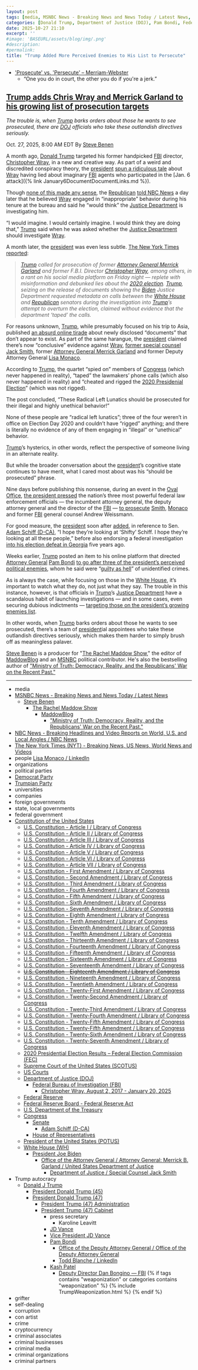 ```yaml
---
layout: post
tags: [media, MSNBC News - Breaking News and News Today / Latest News, Steve Benen, The Rachel Maddow Show, MaddowBlog, “Ministry of Truth –  Democracy Reality and the Republicans’ War on the Recent Past.”, NBC News - Breaking Headlines and Video Reports on World U.S. and Local Angles / NBC News, The New York Times (NYT) - Breaking News US News World News and Videos, people, Lisa Monaco / LinkedIn, organizations, political parties, Democrat Party, Trumpian Party, universities, companies, foreign governments, state local governments, federal government, Constitution of the United States, U.S. Constitution - Article I / Library of Congress, U.S. Constitution - Article II / Library of Congress, U.S. Constitution - Article III / Library of Congress, U.S. Constitution - Article IV / Library of Congress, U.S. Constitution - Article V / Library of Congress, U.S. Constitution - Article VI / Library of Congress, U.S. Constitution - Article VII / Library of Congress, U.S. Constitution - First Amendment / Library of Congress, U.S. Constitution - Second Amendment / Library of Congress, U.S. Constitution - Third Amendment / Library of Congress, U.S. Constitution - Fourth Amendment / Library of Congress, U.S. Constitution - Fifth Amendment / Library of Congress, U.S. Constitution - Sixth Amendment / Library of Congress, U.S. Constitution - Seventh Amendment / Library of Congress, U.S. Constitution - Eighth Amendment / Library of Congress, U.S. Constitution - Tenth Amendment / Library of Congress, U.S. Constitution - Eleventh Amendment / Library of Congress, U.S. Constitution - Twelfth Amendment / Library of Congress, U.S. Constitution - Thirteenth Amendment / Library of Congress, U.S. Constitution - Fourteenth Amendment / Library of Congress, U.S. Constitution - Fifteenth Amendment / Library of Congress, U.S. Constitution - Sixteenth Amendment / Library of Congress, U.S. Constitution - Seventeenth Amendment / Library of Congress, U.S. Constitution - Eighteenth Amendment / Library of Congress, U.S. Constitution - Nineteenth Amendment / Library of Congress, U.S. Constitution - Twentieth Amendment / Library of Congress, U.S. Constitution - Twenty-First Amendment / Library of Congress, U.S. Constitution - Twenty-Second Amendment / Library of Congress, U.S. Constitution - Twenty-Third Amendment / Library of Congress, U.S. Constitution - Twenty-Fourth Amendment / Library of Congress, U.S. Constitution - Twenty-Fifth Amendment / Library of Congress, U.S. Constitution - Twenty-Fifth Amendment / Library of Congress, U.S. Constitution - Twenty-Sixth Amendment / Library of Congress, U.S. Constitution - Twenty-Seventh Amendment / Library of Congress, 2020 Presidential Election Results – Federal Election Commission (FEC), Supreme Court of the United States (SCOTUS), US Courts, Department of Justice (DOJ), Federal Bureau of Investigation (FBI), Christopher Wray August 2 2017 - January 20 2025, Federal Reserve, Federal Reserve Board - Federal Reserve Act, U.S. Department of the Treasury, Congress, Senate, Adam Schiff (D-CA), House of Representatives, President of the United States (POTUS), White House (WH), President Joe Biden, Office of the Attorney General / Attorney General –  Merrick B. Garland / United States Department of Justice, Department of Justice / Special Counsel Jack Smith, Trump autocracy, Donald J Trump, President Donald Trump (45), President Donald Trump (47), President Trump (47) Administration, President Trump (47) Cabinet, press secretary, Karoline Leavitt, JD Vance, Vice President JD Vance, Pam Bondi, Office of the Deputy Attorney General / Office of the Deputy Attorney General, Todd Blanche / LinkedIn, Kash Patel, Deputy Director Dan Bongino — FBI, grifter, self-dealing, corruption, con artist, crime, cryptocurrency, criminal associates, criminal businesses, criminal media, criminal organizations, criminal partners]
categories: [Donald Trump, Department of Justice (DOJ), Pam Bondi, Federal Housing Finance Agency (FHFA), Bill Pulte, Michael Nachmanoff, weaponization, Merrick Garland, Federal Bureau of Investigation (FBI), Chris Wray, James Comey, New York Attorney General, Letitia James, mortgage fraud, persecution, Trump Crime Family]
date: 2025-10-27 21:10
excerpt: ''
#image: 'BASEURL/assets/blog/img/.png'
#description:
#permalink:
title: "Trump Added More Perceived Enemies to His List to Persecute"
---
```


- ['Prosecute' vs. 'Persecute' – Merriam-Webster](https://www.merriam-webster.com/grammar/prosecuted-vs-persecuted-usage)
    - “One you do in court, the other you do if you're a jerk.”

## [Trump adds Chris Wray and Merrick Garland to his growing list of prosecution targets](https://www.msnbc.com/rachel-maddow-show/maddowblog/trump-adds-chris-wray-merrick-garland-growing-list-prosecution-targets-rcna239997)

*The trouble is, when [Trump](https://www.donaldjtrump.com/) barks orders about those he wants to see prosecuted, there are [DOJ](https://www.justice.gov/) officials who take these outlandish directives seriously.*

Oct. 27, 2025, 8:00 AM EDT
By [Steve Benen](https://www.msnbc.com/author/steve-benen-ncpn433601)

A month ago, [Donald Trump](https://www.donaldjtrump.com/) targeted his former handpicked [FBI](https://www.fbi.gov/) director, [Christopher Wray](https://www.fbi.gov/history/directors/christopher-wray), in a new and creative way. As part of a weird and discredited conspiracy theory, the [president](https://www.whitehouse.gov/) [spun a ridiculous tale](https://www.msnbc.com/rachel-maddow-show/maddowblog/s-not-just-comey-trump-eyes-case-chris-wray-fbi-director-ousted-rcna234393) about [Wray](https://www.fbi.gov/history/directors/christopher-wray) having lied about imaginary [FBI](https://www.fbi.gov/) agents who participated in the [Jan. 6 attack]({% link January6DocumentDocumentLinks.md %}).

Though [none of this made any sense](https://www.msnbc.com/rachel-maddow-show/maddowblog/s-not-just-comey-trump-eyes-case-chris-wray-fbi-director-ousted-rcna234393), the [Republican](https://www.gop.com/) [told NBC News](https://www.nbcnews.com/politics/donald-trump/trump-weighs-whether-doj-investigate-former-fbi-director-christopher-w-rcna234225) a day later that he believed [Wray](https://www.fbi.gov/history/directors/christopher-wray) engaged in “inappropriate” behavior during his tenure at the bureau and said he “would think” the [Justice Department](https"//www.justice.gov/) is investigating him.

“I would imagine. I would certainly imagine. I would think they are doing that,” [Trump](https://www.donaldjtrump.com/) said when he was asked whether the [Justice Department](https://www.justice.gov/) should investigate [Wray](https://www.fbi.gov/history/directors/christopher-wray).

A month later, the [president](https://www.whitehouse.gov/) was even less subtle. [The New York Times reported](https://www.nytimes.com/live/2025/10/24/us/trump-canada-news/da7382fd-81a7-59a6-ab4d-c2a22f8d824a?smid=url-share):

> *[Trump](https://www.donaldjtrump.com/) called for prosecution of former [Attorney General Merrick Garland](https://www.justice.gov/ag/bio/attorney-general-merrick-b-garland) and former F.B.I. Director [Christopher Wray](https://www.fbi.gov/history/directors/christopher-wray), among others, in a rant on his social media platform on Friday night — replete with misinformation and debunked lies about the [2020 election](https://www.fec.gov/resources/cms-content/documents/federalelections2020.pdf). [Trump](https://www.donaldjtrump.com/), seizing on the release of documents showing the [Biden](https;//bidenwhitehouse.archives.gov/) Justice Department requested metadata on calls between the [White House](https://www.whitehouse.gov/) and [Republican](https://www.gop.com/) senators during the investigation into [Trump](https://www.donaldjtrump.com/)’s attempt to overturn the election, claimed without evidence that the department ‘taped’ the calls.*

For reasons unknown, [Trump](https://www.donaldjtrump.com/), while presumably focused on his trip to Asia, published [an absurd online tirade](https://truthsocial.com/@realDonaldTrump/115432378654253078) about newly disclosed “documents” that don’t appear to exist. As part of the same harangue, the [president](https://www.whitehouse.gov/) claimed there’s now “conclusive” evidence against [Wray](https://www.fbi.gov/history/directors/christopher-wray), [former special counsel Jack Smith](https://www.justice.gov/archives/sco-smith), former [Attorney General Merrick Garland](https://www.justice.gov/ag/bio/attorney-general-merrick-b-garland) and former Deputy Attorney General [Lisa Monaco](https://www.linkedin.com/in/lisa-monaco-345154350/).

According to [Trump](https://www.donaldjtrump.com/), the quartet “spied on” members of [Congress](https://www.congress.gov/) (which never happened in reality), “taped” the lawmakers’ phone calls (which also never happened in reality) and “cheated and rigged the [2020 Presidenial Election](https://www.fec.gov/resources/cms-content/documents/federalelections2020.pdf)” (which was not rigged).

The post concluded, “These Radical Left Lunatics should be prosecuted for their illegal and highly unethical behavior!”

None of these people are “radical left lunatics”; three of the four weren’t in office on Election Day 2020 and couldn’t have “rigged” anything; and there is literally no evidence of any of them engaging in “illegal” or “unethical” behavior.

[Trump](https://www.donaldjtrump.com/)’s hysterics, in other words, reflect the perspective of someone living in an alternate reality.

But while the broader conversation about the [president](https://www.whitehouse.gov/)’s cognitive state continues to have merit, what I cared most about was his “should be prosecuted” phrase.

Nine days before publishing this nonsense, during an event in the [Oval Office](https://www.whitehouse.gov/), [the president pressed](https://www.msnbc.com/rachel-maddow-show/maddowblog/trump-pitches-justice-dept-fbi-leaders-newly-expanded-enemies-list-rcna237944) the nation’s three most powerful federal law enforcement officials — the incumbent attorney general, the deputy attorney general and the director of the [FBI](https://www.fbi.gov/) — [to prosecute](https://www.msnbc.com/rachel-maddow-show/maddowblog/trump-pitches-justice-dept-fbi-leaders-newly-expanded-enemies-list-rcna237944) [Smith](https://www.justice.gov/archives/sco-smith), [Monaco](https://www.linkedin.com/in/lisa-monaco-345154350/) and former [FBI](https://www.fbi.gov/) general counsel Andrew Weissmann.

For good measure, the [president](https://www.whitehouse.gov/) soon after [added](https://bsky.app/profile/atrupar.com/post/3m3b2u2dopo2t), in reference to Sen. [Adam Schiff (D-CA)](https://www.schiff.senate.gov/), “I hope they’re looking at ‘Shifty’ Schiff. I hope they’re looking at all these people,” before also endorsing a federal investigation [into his election defeat in Georgia](https://bsky.app/profile/atrupar.com/post/3m3b3tmsdhr2n) five years ago.

Weeks earlier, [Trump](https://www.donaldjtrump.com/) posted an item to his online platform that directed [Attorney General](https://www.justice.gov/) [Pam Bondi](https://www.justice.gov/ag/staff-profile/meet-attorney-general) [to go after three of the president’s perceived political enemies](https://www.msnbc.com/rachel-maddow-show/maddowblog/trumps-directive-ag-bondi-seen-impeachment-level-scandal-rcna232888), whom he said were “[guilty as hell](https://www.msnbc.com/rachel-maddow-show/maddowblog/trumps-directive-ag-bondi-seen-impeachment-level-scandal-rcna232888)” of unidentified crimes.

As is always the case, while focusing on those in the [White House](https://www.whitehouse.gov/), it’s important to watch what they do, not just what they say. The trouble in this instance, however, is that officials in [Trump](https://www.donaldjtrump.com/)’s [Justice Department](https://www.justice.gov/) have a scandalous habit of launching investigations — and in some cases, even securing dubious indictments — [targeting those on the president’s growing enemies list](https://www.msnbc.com/rachel-maddow-show/maddowblog/one-thing-letitia-james-james-comey-indictments-common-rcna236837).

In other words, when [Trump](https://www.donaldjtrump.com/) barks orders about those he wants to see prosecuted, there’s a team of [president](https://www.whitehouse.gov/)ial appointees who take these outlandish directives seriously, which makes them harder to simply brush off as meaningless palaver.

[Steve Benen](https://www.msnbc.com/author/steve-benen-ncpn433601) is a producer for "[The Rachel Maddow Show](https://www.msnbc.com/rachel-maddow-show)," the editor of [MaddowBlog](https://www.msnbc.com/rachel-maddow-show) and an [MSNBC](https://www.msnbc.com/) political contributor. He's also the bestselling author of ["Ministry of Truth: Democracy, Reality, and the Republicans' War on the Recent Past."](https://www.harpercollins.com/products/ministry-of-truth-steve-benen)

----
- media
- [MSNBC News - Breaking News and News Today / Latest News](https://www.msnbc.com/)
    - [Steve Benen](https://www.msnbc.com/author/steve-benen-ncpn433601)
        - [The Rachel Maddow Show](https://www.msnbc.com/rachel-maddow-show)
            - [MaddowBlog](https://www.msnbc.com/rachel-maddow-show)
                - ["Ministry of Truth: Democracy, Reality, and the Republicans' War on the Recent Past."](https://www.harpercollins.com/products/ministry-of-truth-steve-benen)
- [NBC News - Breaking Headlines and Video Reports on World, U.S. and Local Angles / NBC News](https://www.nbcnews.com/)
- [The New York Times (NYT) - Breaking News, US News, World News and Videos](https://www.nytimes.com/)
- people
[Lisa Monaco / LinkedIn](https://www.linkedin.com/in/lisa-monaco-345154350/)
- organizations
- political parties
- [Democrat Party](https://www.democrats.org/)
- [Trumpian Party](https://www.gop.com/)
- universities
- companies
- foreign governments
- state, local governments 
- federal government
- [Constitution of the United States](https://constitution.congress.gov/constitution/)
    - [U.S. Constitution - Article I / Library of Congress](https://constitution.congress.gov/constitution/article-1/)
    - [U.S. Constitution - Article II / Library of Congress](https://constitution.congress.gov/constitution/article-2/)
    - [U.S. Constitution - Article III / Library of Congress](https://constitution.congress.gov/constitution/article-3/)
    - [U.S. Constitution - Article IV / Library of Congress](https://constitution.congress.gov/constitution/article-4/)
    - [U.S. Constitution - Article V / Library of Congress](https://constitution.congress.gov/constitution/article-5/)
    - [U.S. Constitution - Article VI / Library of Congress](https://constitution.congress.gov/constitution/article-6/)
    - [U.S. Constitution - Article VII / Library of Congress](https://constitution.congress.gov/constitution/article-7/)
    - [U.S. Constitution - First Amendment /  Library of Congress](https://constitution.congress.gov/constitution/amendment-1/)
    - [U.S. Constitution - Second Amendment /  Library of Congress](https://constitution.congress.gov/constitution/amendment-2/)
    - [U.S. Constitution - Third Amendment /  Library of Congress](https://constitution.congress.gov/constitution/amendment-3/)
    - [U.S. Constitution - Fourth Amendment /  Library of Congress](https://constitution.congress.gov/constitution/amendment-4/)
    - [U.S. Constitution - Fifth Amendment /  Library of Congress](https://constitution.congress.gov/constitution/amendment-5/)
    - [U.S. Constitution - Sixth Amendment /  Library of Congress](https://constitution.congress.gov/constitution/amendment-6/)
    - [U.S. Constitution - Seventh Amendment /  Library of Congress](https://constitution.congress.gov/constitution/amendment-7/)
    - [U.S. Constitution - Eighth Amendment /  Library of Congress](https://constitution.congress.gov/constitution/amendment-8/)
    - [U.S. Constitution - Tenth Amendment /  Library of Congress](https://constitution.congress.gov/constitution/amendment-10/)
    - [U.S. Constitution - Eleventh Amendment /  Library of Congress](https://constitution.congress.gov/constitution/amendment-11/)
    - [U.S. Constitution - Twelfth Amendment /  Library of Congress](https://constitution.congress.gov/constitution/amendment-12/)
    - [U.S. Constitution - Thirteenth Amendment /  Library of Congress](https://constitution.congress.gov/constitution/amendment-13/)
    - [U.S. Constitution - Fourteenth Amendment /  Library of Congress](https://constitution.congress.gov/constitution/amendment-14/)
    - [U.S. Constitution - Fifteenth Amendment /  Library of Congress](https://constitution.congress.gov/constitution/amendment-15/)
    - [U.S. Constitution - Sixteenth Amendment /  Library of Congress](https://constitution.congress.gov/constitution/amendment-16/)
    - [U.S. Constitution - Seventeenth Amendment /  Library of Congress](https://constitution.congress.gov/constitution/amendment-17/)
    - ~~[U.S. Constitution - Eighteenth Amendment /  Library of Congress](https://constitution.congress.gov/constitution/amendment-18/)~~
    - [U.S. Constitution - Nineteenth Amendment /  Library of Congress](https://constitution.congress.gov/constitution/amendment-19/)
    - [U.S. Constitution - Twentieth Amendment /  Library of Congress](https://constitution.congress.gov/constitution/amendment-20/)
    - [U.S. Constitution - Twenty-First Amendment /  Library of Congress](https://constitution.congress.gov/constitution/amendment-21/)
    - [U.S. Constitution - Twenty-Second Amendment /  Library of Congress](https://constitution.congress.gov/constitution/amendment-22/)
    - [U.S. Constitution - Twenty-Third Amendment /  Library of Congress](https://constitution.congress.gov/constitution/amendment-23/)
    - [U.S. Constitution - Twenty-Fourth Amendment /  Library of Congress](https://constitution.congress.gov/constitution/amendment-24/)
    - [U.S. Constitution - Twenty-Fifth Amendment /  Library of Congress](https://constitution.congress.gov/constitution/amendment-25/)
    - [U.S. Constitution - Twenty-Fifth Amendment /  Library of Congress](https://constitution.congress.gov/constitution/amendment-25/)
    - [U.S. Constitution - Twenty-Sixth Amendment /  Library of Congress](https://constitution.congress.gov/constitution/amendment-26/)
    - [U.S. Constitution - Twenty-Seventh Amendment /  Library of Congress](https://constitution.congress.gov/constitution/amendment-27/)
    - [2020 Presidential Election Results – Federal Election Commission (FEC)](https://www.fec.gov/resources/cms-content/documents/federalelections2020.pdf)
    - [Supreme Court of the United States (SCOTUS)](https://www.supremecourt.gov/)
    - [US Courts](https://www.uscourts.gov/)
    - [Department of Justice (DOJ)](https://www.justice.gov/)
        - [Federal Bureau of Investigation (FBI)](https://www.fbi.gov/)
            - [Christopher Wray, August 2, 2017 - January 20, 2025](https://www.fbi.gov/history/directors/christopher-wray)
    - [Federal Reserve](https://www.federalreserve.gov/)
    - [Federal Reserve Board - Federal Reserve Act](https://www.federalreserve.gov/aboutthefed/fract.htm)
    - [U.S. Department of the Treasury](https://home.treasury.gov/)
    - [Congress](https://www.congress.gov/)
        - [Senate](https://www.senate.gov/)
            - [Adam Schiff (D-CA)](https://www.schiff.senate.gov/)
        - [House of Representatives](https://www.house.gov/)
     - [President of the United States (POTUS)](https://www.whitehouse.gov/)
    - [White House (WH)](https://www.whitehouse.gov/)
        - [President Joe Biden](https;//bidenwhitehouse.archives.gov/)
            - [Office of the Attorney General / Attorney General: Merrick B. Garland / United States Department of Justice](https://www.justice.gov/ag/bio/attorney-general-merrick-b-garland)
                - [Department of Justice / Special Counsel Jack Smith](https://www.justice.gov/archives/sco-smith)
- Trump autocracy
    - [Donald J Trump](https://www.donaldjtrump.com/)
        - [President Donald Trump (45)](https://trumpwhitehouse.archives.gov/)
        - [President Donald Trump (47)](https://www.whitehouse.gov/administration/donald-j-trump/)
            - [President Trump (47) Administration](https://www.whitehouse.gov/administration/)
            - [President Trump (47) Cabinet](https://www.whitehouse.gov/administration/the-cabinet/)
                - press secretary
                    - Karoline Leavitt
                - [JD Vance](https://www.linkedin.com/in/jd-vance-770a9047/)
                - [Vice President JD Vance](https://www.whitehouse.gov/administration/jd-vance/)
                - [Pam Bondi](https://www.justice.gov/ag/staff-profile/meet-attorney-general)
                    - [Office of the Deputy Attorney General / Office of the Deputy Attorney General](https://www.justice.gov/dag)
                    - [Todd Blanche / LinkedIn](https://www.linkedin.com/in/toddblanche/)
                - [Kash Patel](https://www.fbi.gov/about/leadership-and-structure/director-patel)
                    - [Deputy Director Dan Bongino — FBI](https://www.fbi.gov/about/leadership-and-structure/deputy-director-dan-bongino)
{% if tags contains "weaponization" or categories contains "weaponization" %}
  {% include TrumpWeaponization.html %}
{% endif %}
- grifter
- self-dealing
- corruption
- con artist
- crime
- cryptocurrency
- criminal associates
- criminal businesses
- criminal media
- criminal organizations
- criminal partners